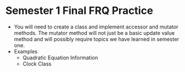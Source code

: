 # Semester 1 Final FRQ Practice

* You will need to create a class and implement accessor and mutator methods. The mutator method will not just be a basic update value method and will possibly require topics we have learned in semester one.
* Examples
  * Quadratic Equation Information
  * Clock Class  
